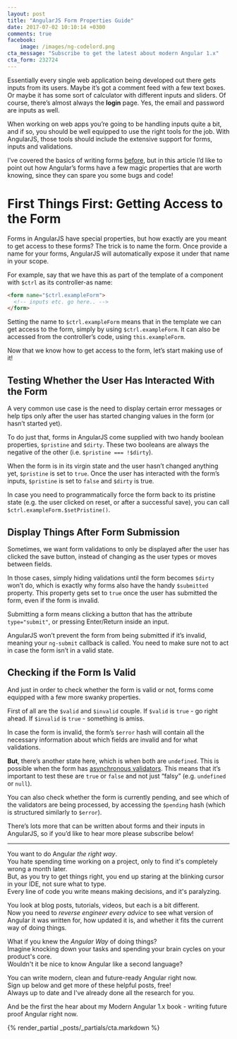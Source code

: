 ```yaml
---
layout: post
title: "AngularJS Form Properties Guide"
date: 2017-07-02 10:10:14 +0300
comments: true
facebook:
    image: /images/ng-codelord.png
cta_message: "Subscribe to get the latest about modern Angular 1.x"
cta_form: 232724
---
```


Essentially every single web application being developed out there gets inputs from its users.
Maybe it’s got a comment feed with a few text boxes.
Or maybe it has some sort of calculator with different inputs and sliders.
Of course, there’s almost always the **login** page.
Yes, the email and password are inputs as well.

When working on web apps you’re going to be handling inputs quite a bit, and if so, you should be well equipped to use the right tools for the job.
With AngularJS, those tools should include the extensive support for forms, inputs and validations.

I’ve covered the basics of writing forms [before](http://www.codelord.net/2015/11/06/angular-forms-and-validation-step-by-step-example/), but in this article I’d like to point out how Angular’s forms have a few magic properties that are worth knowing, since they can spare you some bugs and code!

# First Things First: Getting Access to the Form

Forms in AngularJS have special properties, but how exactly are you meant to get access to these forms?
The trick is to name the form.
Once provide a name for your forms, AngularJS will automatically expose it under that name in your scope.

For example, say that we have this as part of the template of a component with `$ctrl` as its controller-as name:

```html
<form name="$ctrl.exampleForm">
  <!-- inputs etc. go here.. -->
</form>
```

Setting the name to `$ctrl.exampleForm` means that in the template we can get access to the form, simply by using `$ctrl.exampleForm`.
It can also be accessed from the controller’s code, using `this.exampleForm`.

Now that we know how to get access to the form, let’s start making use of it!

## Testing Whether the User Has Interacted With the Form

A very common use case is the need to display certain error messages or help tips only after the user has started changing values in the form (or hasn’t started yet).

To do just that, forms in AngularJS come supplied with two handy boolean properties, `$pristine` and `$dirty`.
These two booleans are always the negative of the other (i.e. `$pristine === !$dirty`).

When the form is in its virgin state and the user hasn’t changed anything yet, `$pristine` is set to `true`.
Once the user has interacted with the form’s inputs, `$pristine` is set to `false` and `$dirty` is true.

In case you need to programmatically force the form back to its pristine state (e.g. the user clicked on reset, or after a successful save), you can call `$ctrl.exampleForm.$setPristine()`.

## Display Things After Form Submission

Sometimes, we want form validations to only be displayed after the user has clicked the save button, instead of changing as the user types or moves between fields.

In those cases, simply hiding validations until the form becomes `$dirty` won’t do, which is exactly why forms also have the handy `$submitted` property.
This property gets set to `true` once the user has submitted the form, even if the form is invalid.

Submitting a form means clicking a button that has the attribute `type="submit"`, or pressing Enter/Return inside an input.

AngularJS won’t prevent the form from being submitted if it’s invalid, meaning your `ng-submit` callback is called.
You need to make sure not to act in case the form isn’t in a valid state.

## Checking if the Form Is Valid

And just in order to check whether the form is valid or not, forms come equipped with a few more swanky properties.

First of all are the `$valid` and `$invalid` couple.
If `$valid` is `true` - go right ahead.
If `$invalid` is `true` - something is amiss.

In case the form is invalid, the form’s `$error` hash will contain all the necessary information about which fields are invalid and for what validations.

**But**, there’s another state here, which is when both are `undefined`.
This is possible when the form has [asynchronous validators](http://www.codelord.net/2014/11/02/angularjs-1-dot-3-taste-async-validators/).
This means that it’s important to test these are `true` or `false` and not just “falsy” (e.g. `undefined` or `null`).

You can also check whether the form is currently pending, and see which of the validators are being processed, by accessing the `$pending` hash (which is structured similarly to `$error`).

There’s lots more that can be written about forms and their inputs in AngularJS, so if you’d like to hear more please subscribe below!

<hr>

You want to do Angular *the right way*.  
You hate spending time working on a project, only to find it's completely wrong a month later.  
But, as you try to get things right, you end up staring at the blinking cursor in your IDE, not sure what to type.  
Every line of code you write means making decisions, and it's paralyzing.  

You look at blog posts, tutorials, videos, but each is a bit different.  
Now you need to *reverse engineer every advice* to see what version of Angular it was written for, how updated it is, and whether it fits the current way of doing things.

What if you knew the *Angular Way* of doing things?  
Imagine knocking down your tasks and spending your brain cycles on your product's core.  
Wouldn't it be nice to know Angular like a second language?

You can write modern, clean and future-ready Angular right now.  
Sign up below and get more of these helpful posts, free!  
Always up to date and I've already done all the research for you.

And be the first the hear about my Modern Angular 1.x book - writing future proof Angular right now.

{% render_partial _posts/_partials/cta.markdown %}
